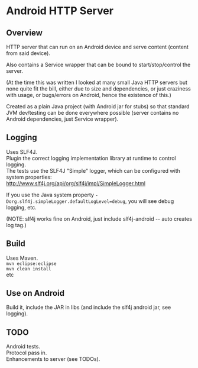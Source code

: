 Android HTTP Server
====================

Overview
--------
HTTP server that can run on an Android device and serve content (content from said device).

Also contains a Service wrapper that can be bound to start/stop/control the server. 

(At the time this was written I looked at many small Java HTTP servers but none quite fit the bill, 
either due to size and dependencies, or just craziness with usage, or bugs/errors on Android, hence the existence of this.) 

Created as a plain Java project (with Android jar for stubs) so that standard JVM dev/testing
can be done everywhere possible (server contains no Android dependencies, just Service wrapper). 


Logging
--------
Uses SLF4J.      
Plugin the correct logging implementation library at runtime to control logging.      
The tests use the SLF4J "Simple" logger, which can be configured with system properties:      
http://www.slf4j.org/api/org/slf4j/impl/SimpleLogger.html      

If you use the Java system property ``-Dorg.slf4j.simpleLogger.defaultLogLevel=debug``, you will see debug logging, etc.

(NOTE: slf4j works fine on Android, just include slf4j-android -- auto creates log tag.) 


Build
-----
Uses Maven.    
```mvn eclipse:eclipse```      
```mvn clean install```   
etc   


Use on Android
---------------
Build it, include the JAR in libs (and include the slf4j android jar, see logging).


TODO
----
Android tests.   
Protocol pass in.   
Enhancements to server (see TODOs). 
 
